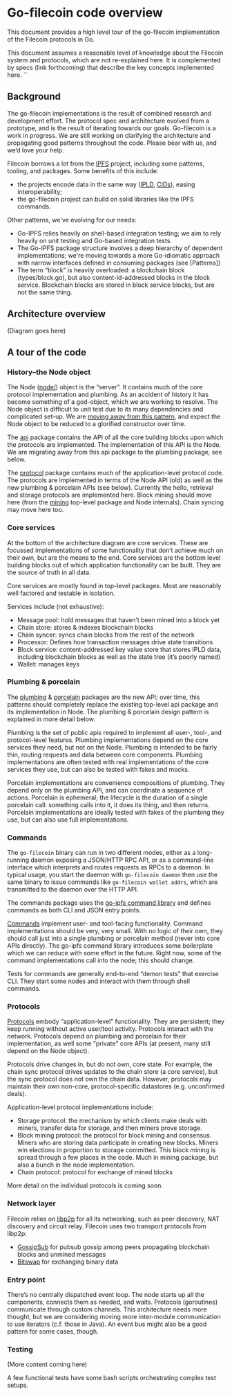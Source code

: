 # Go-filecoin code overview

This document provides a high level tour of the go-filecoin implementation of the Filecoin protocols 
in Go.

This document assumes a reasonable level of knowledge about the Filecoin system and protocols,
which are not re-explained here. It is complemented by specs (link forthcoming) that describe 
the key concepts implemented here.
``

## Background
The go-filecoin implementations is the result of combined research and development effort.
The protocol spec and architecture evolved from a prototype, and is the result of 
iterating towards our goals. Go-filecoin is a work in progress. We are still working on clarifying
the architecture and propagating good patterns throughout the code. Please bear with us, and we’d
love your help.

Filecoin borrows a lot from the [IPFS](https://ipfs.io/) project, including some patterns, 
tooling, and packages. Some benefits of this include:
- the projects encode data in the same way ([IPLD](https://ipld.io/), 
[CIDs](https://github.com/multiformats/cid)), easing interoperability;
- the go-filecoin project can build on solid libraries like the IPFS commands.

Other patterns, we've evolving for our needs:
- Go-IPFS relies heavily on shell-based integration testing; we aim to rely heavily on unit
testing and Go-based integration tests.
- The Go-IPFS package structure involves a deep hierarchy of dependent implementations; we're moving
towards a more Go-idiomatic approach with narrow interfaces defined in consuming packages
(see [Patterns]) 
- The term “block” is heavily overloaded: a blockchain block (types/block.go), but also
content-id-addressed blocks in the block service. Blockchain blocks are stored in block service
blocks, but are not the same thing.

## Architecture overview

(Diagram goes here)

## A tour of the code

### History–the Node object
The Node ([node/](https://github.com/filecoin-project/go-filecoin/tree/master/node))
object is the “server”. It contains much of the core protocol 
implementation and plumbing. As an accident of history it has become something of a god-object, 
which we are working to resolve. The Node object is difficult to unit test due to its many 
dependencies and complicated set-up. We are
[moving away from this pattern](https://github.com/filecoin-project/go-filecoin/issues/1469#issuecomment-451619821),
and expect the Node 
object to be reduced to a glorified constructor over time.

The [api](https://github.com/filecoin-project/go-filecoin/tree/master/api) package contains the 
API of all the core building blocks upon which the protocols are
implemented. The implementation of this API is the Node. We are migrating away from this api
package to the plumbing package, see below.

The [protocol](https://github.com/filecoin-project/go-filecoin/tree/master/protocol) package 
contains much of the application-level protocol code. The protocols are
implemented in terms of the Node API (old) as well as the new plumbing & porcelain APIs (see below).
Currently the hello, retrieval and storage protocols are implemented here. Block mining should move
here (from the [mining](https://github.com/filecoin-project/go-filecoin/tree/master/mining) 
top-level package and Node internals). Chain syncing may move here too.

### Core services
At the bottom of the architecture diagram are core services. These are focussed implementations of
some functionality that don’t achieve much on their own, but are the means to the end. Core services
are the bottom level building blocks out of which application functionality can be built.
They are the source of truth in all data.

Core services are mostly found in top-level packages. Most are reasonably well factored and
testable in isolation.

Services include (not exhaustive):
- Message pool: hold messages that haven’t been mined into a block yet
- Chain store: stores & indexes blockchain blocks 
- Chain syncer: syncs chain blocks from the rest of the network 
- Processor: Defines how transaction messages drive state transitions
- Block service: content-addressed key value store that stores IPLD data, including blockchain blocks as well as the state tree (it’s poorly named)
- Wallet: manages keys

### Plumbing & porcelain
The [plumbing](https://github.com/filecoin-project/go-filecoin/tree/master/plumbing) & 
[porcelain](https://github.com/filecoin-project/go-filecoin/tree/master/porcelain) packages are 
the new API; over time, this patterns should completely 
replace the existing top-level api package and its implementation in Node. The plumbing & 
porcelain design pattern is explained in more detail below.

Plumbing is the set of public apis required to implement all user-, tool-, and protocol-level
features. Plumbing implementations depend on the core services they need, but not on the Node.
Plumbing is intended to be fairly thin, routing requests and data between core components. Plumbing
implementations are often tested with real implementations of the core services they use, but can
also be tested with fakes and mocks.

Porcelain implementations are convenience compositions of plumbing. They depend only on the plumbing
API, and can coordinate a sequence of actions. Porcelain is ephemeral; the lifecycle is the duration
of a single porcelain call: something calls into it, it does its thing, and then returns. Porcelain
implementations are ideally tested with fakes of the plumbing they use, but can also use full
implementations. 

### Commands
The `go-filecoin` binary can run in two different modes, either as a long-running daemon exposing a
JSON/HTTP RPC API, or as a command-line interface which interprets and routes requests as RPCs to a
daemon. In typical usage, you start the daemon with `go-filecoin daemon` then use the same
binary to issue commands like `go-filecoin wallet addrs`, which are transmitted to the 
daemon over the HTTP API.

The commands package uses the [go-ipfs command library](https://github.com/ipfs/go-ipfs-cmds) 
and defines commands as both CLI and JSON entry points.

[Commands](https://github.com/filecoin-project/go-filecoin/tree/master/commands) implement 
user- and tool-facing functionality. Command implementations should be very,
very small. With no logic of their own, they should call just into a single plumbing or porcelain
method (never into core APIs directly). The go-ipfs command library introduces some boilerplate
which we can reduce with some effort in the future. Right now, some of the command implementations
call into the node; this should change.

Tests for commands are generally end-to-end “demon tests” that exercise CLI. They start some nodes
and interact with them through shell commands. 

### Protocols
[Protocols](https://github.com/filecoin-project/go-filecoin/tree/master/commands) embody 
“application-level” functionality. They are persistent; they keep running without
active user/tool activity. Protocols interact with the network. Protocols depend on plumbing
and porcelain for their implementation, as well some "private" core APIs
(at present, many still depend on the Node object).

Protocols drive changes in, but do not own, core state. For example, the chain sync protocol drives
updates to the chain store (a core service), but the sync protocol does not own the chain data.
However, protocols may maintain their own non-core, protocol-specific datastores 
(e.g. unconfirmed deals). 

Application-level protocol implementations include:
- Storage protocol: the mechanism by which clients make deals with miners, transfer data for
storage, and then miners prove storage.
- Block mining protocol: the protocol for block mining and consensus. Miners who are storing data
participate in creating new blocks. Miners win elections in proportion to storage committed. This
block mining is spread through a few places in the code. Much in mining package, but also a bunch in the node implementation.
- Chain protocol: protocol for exchange of mined blocks

More detail on the individual protocols is coming soon.

### Network layer
Filecoin relies on [libp2p](https://libp2p.io/) for all its networking, such as peer discovery, 
NAT discovery and circuit relay. Filecoin uses two transport protocols from libp2p:

- [GossipSub](https://github.com/libp2p/specs/tree/master/pubsub/gossipsub) for pubsub gossip among
peers propagating blockchain blocks and unmined messages
- [Bitswap](https://github.com/ipfs/specs/tree/master/bitswap) for exchanging binary data


### Entry point
There’s no centrally dispatched event loop. The node starts up all the components, connects them
as needed, and waits. Protocols (goroutines) communicate through custom channels. This architecture
needs more thought, but we are considering moving more inter-module communication to use iterators
(c.f. those in Java). An event bus might also be a good pattern for some cases, though.

### Testing
(More content coming here)

A few functional tests have some bash scripts orchestrating complex test setups.
